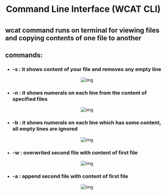 <div align="center"><h1> Command Line Interface (WCAT CLI) <h1></div>

<h2>wcat command runs on terminal for viewing files and copying contents of one file to another</h2>

<h2>commands:</h2>
<ul>
  <li><h3>-s : it shows content of your file and removes any empty line</h3>
    <div align="center">
  <img src = "https://user-images.githubusercontent.com/48654802/110246361-5221df80-7f8d-11eb-9ce7-c5d53f333276.png" alt="img">
</div>

  </li>
  <li><h3>-n : it shows numerals on each line from the content of specified files</h3>
    <div align="center">
  <img src = "https://user-images.githubusercontent.com/48654802/110246635-5f8b9980-7f8e-11eb-8734-7a3a88841edf.png" alt="img">
</div>

  </li>
  
  <li><h3>-b : it shows numerals on each line which has some content, all empty lines are ignored</h3>
    <div align="center">
  <img src = "https://user-images.githubusercontent.com/48654802/110246884-71ba0780-7f8f-11eb-9225-f5e22869f6c7.png" alt="img">
</div>

  </li>
  
  <li><h3>-w : overwrited second file with content of first file</h3>
    <div align="center">
  <img src = "https://user-images.githubusercontent.com/48654802/110247539-bc894e80-7f92-11eb-91f2-b3724787974e.png" alt="img">
</div>

  </li>
  <li><h3>-a : append second file with content of first file</h3>
    <div align="center">
  <img src = "https://user-images.githubusercontent.com/48654802/110247686-7680ba80-7f93-11eb-80ad-eb8c2f6f9506.png" alt="img">
</div>

  </li>



</ul>


